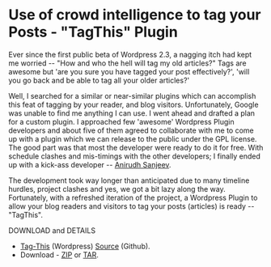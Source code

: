 # Use of crowd intelligence to tag your Posts - "TagThis" Plugin

Ever since the first public beta of Wordpress 2.3, a nagging itch had kept me worried -- "How and who the hell will tag my old articles?" Tags are awesome but 'are you sure you have tagged your post effectively?', 'will you go back and be able to tag all your older articles?'

Well, I searched for a similar or near-similar plugins which can accomplish this feat of tagging by your reader, and blog visitors. Unfortunately, Google was unable to find me anything I can use. I went ahead and drafted a plan for a custom plugin. I approached few 'awesome' Wordpress Plugin developers and about five of them agreed to collaborate with me to come up with a plugin which we can release to the public under the GPL license. The good part was that most the developer were ready to do it for free. With schedule clashes and mis-timings with the other developers; I finally ended up with a kick-ass developer -- <a href="http://anirudhsanjeev.org/">Anirudh Sanjeev</a>.

The development took way longer than anticipated due to many timeline hurdles, project clashes and yes, we got a bit lazy along the way. Fortunately, with a refreshed iteration of the project, a Wordpress Plugin to allow your blog readers and visitors to tag your posts (articles) is ready -- "TagThis".

DOWNLOAD and DETAILS

- <a href="http://wordpress.org/extend/plugins/tag-this/">Tag-This</a> (Wordpress) <a href="https://github.com/Brajeshwar/wp-tagthis">Source</a> (Github).<br />
- Download - <a href="https://github.com/Brajeshwar/wp-tagthis/zipball/master">ZIP</a> or <a href="https://github.com/Brajeshwar/wp-tagthis/tarball/master">TAR</a>.